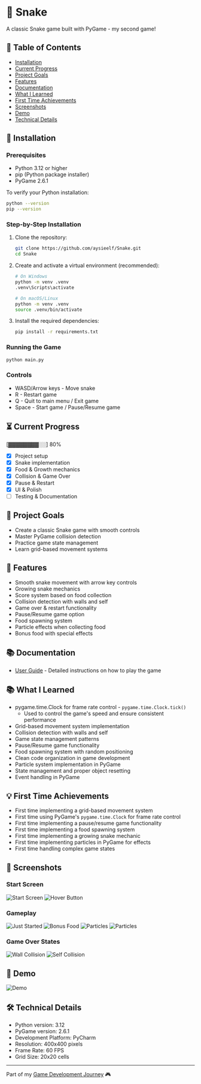 # 🐍 Snake

A classic Snake game built with PyGame - my second game!

## 📑 Table of Contents
- [Installation](#-installation)
- [Current Progress](#-current-progress)
- [Project Goals](#-project-goals)
- [Features](#-features)
- [Documentation](#-documentation)
- [What I Learned](#-what-i-learned)
- [First Time Achievements](#-first-time-achievements)
- [Screenshots](#-screenshots)
- [Demo](#-demo)
- [Technical Details](#-technical-details)

## 🚀 Installation

### Prerequisites
- Python 3.12 or higher
- pip (Python package installer)
- PyGame 2.6.1

To verify your Python installation:
```bash
python --version
pip --version
```

### Step-by-Step Installation
1. Clone the repository:
   ```bash
   git clone https://github.com/aysieelf/Snake.git
   cd Snake
   ```

2. Create and activate a virtual environment (recommended):
   ```bash
   # On Windows
   python -m venv .venv
   .venv\Scripts\activate

   # On macOS/Linux
   python -m venv .venv
   source .venv/bin/activate
   ```

3. Install the required dependencies:
   ```bash
   pip install -r requirements.txt
   ```

### Running the Game
```bash
python main.py
```

### Controls
- WASD/Arrow keys - Move snake
- R - Restart game
- Q - Quit to main menu / Exit game
- Space - Start game / Pause/Resume game

## ⏳ Current Progress
[▓▓▓▓▓▓▓▓░░] 80%

- [x] Project setup
- [x] Snake implementation
- [x] Food & Growth mechanics
- [x] Collision & Game Over
- [x] Pause & Restart
- [x] UI & Polish
- [ ] Testing & Documentation

## 🎯 Project Goals
- Create a classic Snake game with smooth controls
- Master PyGame collision detection
- Practice game state management
- Learn grid-based movement systems

## 🚀 Features
- Smooth snake movement with arrow key controls
- Growing snake mechanics
- Score system based on food collection
- Collision detection with walls and self
- Game over & restart functionality
- Pause/Resume game option
- Food spawning system
- Particle effects when collecting food
- Bonus food with special effects

## 📚 Documentation
- [User Guide](docs/user-guide.md) - Detailed instructions on how to play the game

## 📚 What I Learned
- pygame.time.Clock for frame rate control - `pygame.time.Clock.tick()`
  - Used to control the game's speed and ensure consistent performance
- Grid-based movement system implementation
- Collision detection with walls and self
- Game state management patterns
- Pause/Resume game functionality
- Food spawning system with random positioning
- Clean code organization in game development
- Particle system implementation in PyGame
- State management and proper object resetting
- Event handling in PyGame

## 💡 First Time Achievements
- First time implementing a grid-based movement system
- First time using PyGame's `pygame.time.Clock` for frame rate control
- First time implementing a pause/resume game functionality
- First time implementing a food spawning system
- First time implementing a growing snake mechanic
- First time implementing particles in PyGame for effects
- First time handling complex game states

## 📸 Screenshots

### Start Screen
![Start Screen](assets/screenshots/start_screen_20241228_230858.png)
![Hover Button](assets/screenshots/start_screen_20241228_230922.png)

### Gameplay
![Just Started](assets/screenshots/game_in_progress_moves_0_20241228_231041.png)
![Bonus Food](assets/screenshots/game_in_progress_moves_4_20241228_231105.png)
![Particles](assets/screenshots/game_in_progress_score_2_20241228_231622.png)
![Particles](assets/screenshots/game_in_progress_score_3_20241228_231627.png)

### Game Over States
![Wall Collision](assets/screenshots/game_over_score_1_20241228_231404.png)
![Self Collision](assets/screenshots/game_over_score_16_20241228_231354.png)

## 🎥 Demo
![Demo](assets/demo/tic-tac-toe-demo.gif)

## 🛠️ Technical Details
- Python version: 3.12
- PyGame version: 2.6.1
- Development Platform: PyCharm
- Resolution: 400x400 pixels
- Frame Rate: 60 FPS
- Grid Size: 20x20 cells

---
Part of my [Game Development Journey](https://github.com/aysieelf/Game-Dev-Journey) 🎮